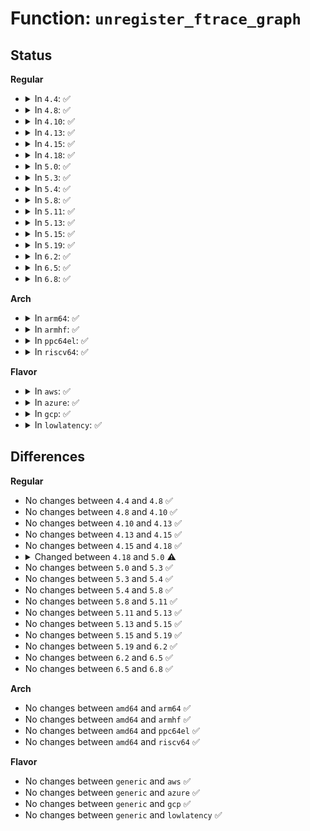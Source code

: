 # Function: <code>unregister_ftrace_graph</code>

## Status
<b>Regular</b>
<ul>
<li>
<details>
<summary>In <code>4.4</code>: ✅</summary>

```c
void unregister_ftrace_graph();
```

**Collision:** Unique Global

**Inline:** No

**Transformation:** False

**Instances:**

```
In kernel/trace/ftrace.c (ffffffff81145b30)
Location: kernel/trace/ftrace.c:5881
Inline: False
Direct callers:
  - kernel/trace/ftrace.c:ftrace_profile_write
  - kernel/trace/trace_functions_graph.c:graph_trace_update_thresh
```
**Symbols:**

```
ffffffff81145b30-ffffffff81145bbf: unregister_ftrace_graph (STB_GLOBAL)
```
</details>
</li>
<li>
<details>
<summary>In <code>4.8</code>: ✅</summary>

```c
void unregister_ftrace_graph();
```

**Collision:** Unique Global

**Inline:** No

**Transformation:** False

**Instances:**

```
In kernel/trace/ftrace.c (ffffffff8114e370)
Location: kernel/trace/ftrace.c:5914
Inline: False
Direct callers:
  - kernel/trace/ftrace.c:ftrace_profile_write
  - kernel/trace/trace_functions_graph.c:graph_trace_update_thresh
```
**Symbols:**

```
ffffffff8114e370-ffffffff8114e3fe: unregister_ftrace_graph (STB_GLOBAL)
```
</details>
</li>
<li>
<details>
<summary>In <code>4.10</code>: ✅</summary>

```c
void unregister_ftrace_graph();
```

**Collision:** Unique Global

**Inline:** No

**Transformation:** False

**Instances:**

```
In kernel/trace/ftrace.c (ffffffff811582b0)
Location: kernel/trace/ftrace.c:5963
Inline: False
Direct callers:
  - kernel/trace/ftrace.c:ftrace_profile_write
  - kernel/trace/trace_functions_graph.c:graph_trace_update_thresh
```
**Symbols:**

```
ffffffff811582b0-ffffffff8115833e: unregister_ftrace_graph (STB_GLOBAL)
```
</details>
</li>
<li>
<details>
<summary>In <code>4.13</code>: ✅</summary>

```c
void unregister_ftrace_graph();
```

**Collision:** Unique Global

**Inline:** No

**Transformation:** False

**Instances:**

```
In kernel/trace/ftrace.c (ffffffff8115b600)
Location: kernel/trace/ftrace.c:6744
Inline: False
Direct callers:
  - kernel/trace/ftrace.c:ftrace_profile_write
  - kernel/trace/trace_functions_graph.c:graph_trace_update_thresh
```
**Symbols:**

```
ffffffff8115b600-ffffffff8115b68e: unregister_ftrace_graph (STB_GLOBAL)
```
</details>
</li>
<li>
<details>
<summary>In <code>4.15</code>: ✅</summary>

```c
void unregister_ftrace_graph();
```

**Collision:** Unique Global

**Inline:** No

**Transformation:** False

**Instances:**

```
In kernel/trace/ftrace.c (ffffffff811686f0)
Location: kernel/trace/ftrace.c:7043
Inline: False
Direct callers:
  - kernel/trace/ftrace.c:ftrace_profile_write
  - kernel/trace/trace_functions_graph.c:graph_trace_update_thresh
```
**Symbols:**

```
ffffffff811686f0-ffffffff81168773: unregister_ftrace_graph (STB_GLOBAL)
```
</details>
</li>
<li>
<details>
<summary>In <code>4.18</code>: ✅</summary>

```c
void unregister_ftrace_graph();
```

**Collision:** Unique Global

**Inline:** No

**Transformation:** False

**Instances:**

```
In kernel/trace/ftrace.c (ffffffff811773c0)
Location: kernel/trace/ftrace.c:7030
Inline: False
Direct callers:
  - kernel/trace/ftrace.c:ftrace_profile_write
  - kernel/trace/trace_functions_graph.c:graph_trace_update_thresh
```
**Symbols:**

```
ffffffff811773c0-ffffffff81177443: unregister_ftrace_graph (STB_GLOBAL)
```
</details>
</li>
<li>
<details>
<summary>In <code>5.0</code>: ✅</summary>

```c
void unregister_ftrace_graph(struct fgraph_ops *gops);
```

**Collision:** Unique Global

**Inline:** No

**Transformation:** False

**Instances:**

```
In kernel/trace/fgraph.c (ffffffff811a0b20)
Location: kernel/trace/fgraph.c:609
Inline: False
Direct callers:
  - kernel/trace/ftrace.c:ftrace_profile_write
  - kernel/trace/trace_functions_graph.c:graph_trace_reset
  - kernel/trace/trace_functions_graph.c:graph_trace_reset
```
**Symbols:**

```
ffffffff811a0b20-ffffffff811a0ba3: unregister_ftrace_graph (STB_GLOBAL)
```
</details>
</li>
<li>
<details>
<summary>In <code>5.3</code>: ✅</summary>

```c
void unregister_ftrace_graph(struct fgraph_ops *gops);
```

**Collision:** Unique Global

**Inline:** No

**Transformation:** False

**Instances:**

```
In kernel/trace/fgraph.c (ffffffff811ae9c0)
Location: kernel/trace/fgraph.c:609
Inline: False
Direct callers:
  - kernel/trace/ftrace.c:ftrace_profile_write
  - kernel/trace/trace_functions_graph.c:graph_trace_reset
  - kernel/trace/trace_functions_graph.c:graph_trace_reset
```
**Symbols:**

```
ffffffff811ae9c0-ffffffff811aea44: unregister_ftrace_graph (STB_GLOBAL)
```
</details>
</li>
<li>
<details>
<summary>In <code>5.4</code>: ✅</summary>

```c
void unregister_ftrace_graph(struct fgraph_ops *gops);
```

**Collision:** Unique Global

**Inline:** No

**Transformation:** False

**Instances:**

```
In kernel/trace/fgraph.c (ffffffff811ba140)
Location: kernel/trace/fgraph.c:609
Inline: False
Direct callers:
  - kernel/trace/ftrace.c:ftrace_profile_write
  - kernel/trace/trace_functions_graph.c:graph_trace_reset
  - kernel/trace/trace_functions_graph.c:graph_trace_reset
```
**Symbols:**

```
ffffffff811ba140-ffffffff811ba1c4: unregister_ftrace_graph (STB_GLOBAL)
```
</details>
</li>
<li>
<details>
<summary>In <code>5.8</code>: ✅</summary>

```c
void unregister_ftrace_graph(struct fgraph_ops *gops);
```

**Collision:** Unique Global

**Inline:** No

**Transformation:** False

**Instances:**

```
In kernel/trace/fgraph.c (ffffffff811d2fc0)
Location: kernel/trace/fgraph.c:637
Inline: False
Direct callers:
  - kernel/trace/ftrace.c:ftrace_profile_write
  - kernel/trace/trace_sched_wakeup.c:wakeup_tracer_reset
  - kernel/trace/trace_sched_wakeup.c:wakeup_flag_changed
  - kernel/trace/trace_sched_wakeup.c:wakeup_flag_changed
  - kernel/trace/trace_functions_graph.c:graph_trace_update_thresh
  - kernel/trace/trace_functions_graph.c:graph_trace_update_thresh
```
**Symbols:**

```
ffffffff811d2fc0-ffffffff811d3044: unregister_ftrace_graph (STB_GLOBAL)
```
</details>
</li>
<li>
<details>
<summary>In <code>5.11</code>: ✅</summary>

```c
void unregister_ftrace_graph(struct fgraph_ops *gops);
```

**Collision:** Unique Global

**Inline:** No

**Transformation:** False

**Instances:**

```
In kernel/trace/fgraph.c (ffffffff811d0120)
Location: kernel/trace/fgraph.c:634
Inline: False
Direct callers:
  - kernel/trace/ftrace.c:ftrace_profile_write
  - kernel/trace/trace_sched_wakeup.c:wakeup_tracer_reset
  - kernel/trace/trace_sched_wakeup.c:wakeup_flag_changed
  - kernel/trace/trace_sched_wakeup.c:wakeup_flag_changed
  - kernel/trace/trace_functions_graph.c:graph_trace_update_thresh
  - kernel/trace/trace_functions_graph.c:graph_trace_update_thresh
```
**Symbols:**

```
ffffffff811d0120-ffffffff811d01a4: unregister_ftrace_graph (STB_GLOBAL)
```
</details>
</li>
<li>
<details>
<summary>In <code>5.13</code>: ✅</summary>

```c
void unregister_ftrace_graph(struct fgraph_ops *gops);
```

**Collision:** Unique Global

**Inline:** No

**Transformation:** False

**Instances:**

```
In kernel/trace/fgraph.c (ffffffff811d13d0)
Location: kernel/trace/fgraph.c:634
Inline: False
Direct callers:
  - kernel/trace/ftrace.c:ftrace_profile_write
  - kernel/trace/trace_sched_wakeup.c:wakeup_tracer_reset
  - kernel/trace/trace_sched_wakeup.c:wakeup_flag_changed
  - kernel/trace/trace_sched_wakeup.c:wakeup_flag_changed
  - kernel/trace/trace_functions_graph.c:graph_trace_update_thresh
  - kernel/trace/trace_functions_graph.c:graph_trace_update_thresh
```
**Symbols:**

```
ffffffff811d13d0-ffffffff811d1454: unregister_ftrace_graph (STB_GLOBAL)
```
</details>
</li>
<li>
<details>
<summary>In <code>5.15</code>: ✅</summary>

```c
void unregister_ftrace_graph(struct fgraph_ops *gops);
```

**Collision:** Unique Global

**Inline:** No

**Transformation:** False

**Instances:**

```
In kernel/trace/fgraph.c (ffffffff811fe0d0)
Location: kernel/trace/fgraph.c:634
Inline: False
Direct callers:
  - kernel/trace/ftrace.c:ftrace_profile_write
  - kernel/trace/trace_sched_wakeup.c:wakeup_tracer_reset
  - kernel/trace/trace_sched_wakeup.c:wakeup_flag_changed
  - kernel/trace/trace_sched_wakeup.c:wakeup_flag_changed
  - kernel/trace/trace_functions_graph.c:graph_trace_update_thresh
  - kernel/trace/trace_functions_graph.c:graph_trace_update_thresh
```
**Symbols:**

```
ffffffff811fe0d0-ffffffff811fe154: unregister_ftrace_graph (STB_GLOBAL)
```
</details>
</li>
<li>
<details>
<summary>In <code>5.19</code>: ✅</summary>

```c
void unregister_ftrace_graph(struct fgraph_ops *gops);
```

**Collision:** Unique Global

**Inline:** No

**Transformation:** False

**Instances:**

```
In kernel/trace/fgraph.c (ffffffff81238ab0)
Location: kernel/trace/fgraph.c:647
Inline: False
Direct callers:
  - kernel/trace/ftrace.c:ftrace_profile_write
  - kernel/trace/trace_sched_wakeup.c:wakeup_tracer_reset
  - kernel/trace/trace_sched_wakeup.c:wakeup_flag_changed
  - kernel/trace/trace_sched_wakeup.c:wakeup_flag_changed
  - kernel/trace/trace_functions_graph.c:graph_trace_update_thresh
  - kernel/trace/trace_functions_graph.c:graph_trace_update_thresh
```
**Symbols:**

```
ffffffff81238ab0-ffffffff81238b40: unregister_ftrace_graph (STB_GLOBAL)
```
</details>
</li>
<li>
<details>
<summary>In <code>6.2</code>: ✅</summary>

```c
void unregister_ftrace_graph(struct fgraph_ops *gops);
```

**Collision:** Unique Global

**Inline:** No

**Transformation:** False

**Instances:**

```
In kernel/trace/fgraph.c (ffffffff812859a0)
Location: kernel/trace/fgraph.c:647
Inline: False
Direct callers:
  - kernel/trace/ftrace.c:ftrace_profile_write
  - kernel/trace/trace_sched_wakeup.c:wakeup_tracer_reset
  - kernel/trace/trace_sched_wakeup.c:wakeup_flag_changed
  - kernel/trace/trace_sched_wakeup.c:wakeup_flag_changed
  - kernel/trace/trace_functions_graph.c:graph_trace_update_thresh
  - kernel/trace/trace_functions_graph.c:graph_trace_update_thresh
```
**Symbols:**

```
ffffffff812859a0-ffffffff81285a30: unregister_ftrace_graph (STB_GLOBAL)
```
</details>
</li>
<li>
<details>
<summary>In <code>6.5</code>: ✅</summary>

```c
void unregister_ftrace_graph(struct fgraph_ops *gops);
```

**Collision:** Unique Global

**Inline:** No

**Transformation:** False

**Instances:**

```
In kernel/trace/fgraph.c (ffffffff812a2660)
Location: kernel/trace/fgraph.c:672
Inline: False
Direct callers:
  - kernel/trace/ftrace.c:ftrace_profile_write
  - kernel/trace/trace_sched_wakeup.c:wakeup_tracer_reset
  - kernel/trace/trace_sched_wakeup.c:wakeup_flag_changed
  - kernel/trace/trace_sched_wakeup.c:wakeup_flag_changed
  - kernel/trace/trace_functions_graph.c:graph_trace_update_thresh
  - kernel/trace/trace_functions_graph.c:graph_trace_update_thresh
```
**Symbols:**

```
ffffffff812a2660-ffffffff812a26f0: unregister_ftrace_graph (STB_GLOBAL)
```
</details>
</li>
<li>
<details>
<summary>In <code>6.8</code>: ✅</summary>

```c
void unregister_ftrace_graph(struct fgraph_ops *gops);
```

**Collision:** Unique Global

**Inline:** No

**Transformation:** False

**Instances:**

```
In kernel/trace/fgraph.c (ffffffff812bde60)
Location: kernel/trace/fgraph.c:672
Inline: False
Direct callers:
  - kernel/trace/ftrace.c:ftrace_profile_write
  - kernel/trace/trace_sched_wakeup.c:wakeup_tracer_reset
  - kernel/trace/trace_sched_wakeup.c:wakeup_flag_changed
  - kernel/trace/trace_sched_wakeup.c:wakeup_flag_changed
  - kernel/trace/trace_functions_graph.c:graph_trace_update_thresh
  - kernel/trace/trace_functions_graph.c:graph_trace_update_thresh
```
**Symbols:**

```
ffffffff812bde60-ffffffff812bdef0: unregister_ftrace_graph (STB_GLOBAL)
```
</details>
</li>
</ul>
<b>Arch</b>
<ul>
<li>
<details>
<summary>In <code>arm64</code>: ✅</summary>

```c
void unregister_ftrace_graph(struct fgraph_ops *gops);
```

**Collision:** Unique Global

**Inline:** No

**Transformation:** False

**Instances:**

```
In kernel/trace/fgraph.c (ffff8000102389a0)
Location: kernel/trace/fgraph.c:609
Inline: False
Direct callers:
  - kernel/trace/ftrace.c:ftrace_profile_write
  - kernel/trace/trace_functions_graph.c:graph_trace_reset
  - kernel/trace/trace_functions_graph.c:graph_trace_reset
```
**Symbols:**

```
ffff8000102389a0-ffff800010238a34: unregister_ftrace_graph (STB_GLOBAL)
```
</details>
</li>
<li>
<details>
<summary>In <code>armhf</code>: ✅</summary>

```c
void unregister_ftrace_graph(struct fgraph_ops *gops);
```

**Collision:** Unique Global

**Inline:** No

**Transformation:** False

**Instances:**

```
In kernel/trace/fgraph.c (c0474578)
Location: kernel/trace/fgraph.c:609
Inline: False
Direct callers:
  - kernel/trace/ftrace.c:ftrace_profile_write
  - kernel/trace/trace_functions_graph.c:graph_trace_reset
```
**Symbols:**

```
c0474578-c047460c: unregister_ftrace_graph (STB_GLOBAL)
```
</details>
</li>
<li>
<details>
<summary>In <code>ppc64el</code>: ✅</summary>

```c
void unregister_ftrace_graph(struct fgraph_ops *gops);
```

**Collision:** Unique Global

**Inline:** No

**Transformation:** False

**Instances:**

```
In kernel/trace/fgraph.c (c0000000002c4ef0)
Location: kernel/trace/fgraph.c:609
Inline: False
Direct callers:
  - kernel/trace/ftrace.c:ftrace_profile_write
  - kernel/trace/trace_functions_graph.c:graph_trace_reset
  - kernel/trace/trace_functions_graph.c:graph_trace_reset
```
**Symbols:**

```
c0000000002c4ef0-c0000000002c4fc8: unregister_ftrace_graph (STB_GLOBAL)
```
</details>
</li>
<li>
<details>
<summary>In <code>riscv64</code>: ✅</summary>

```c
void unregister_ftrace_graph(struct fgraph_ops *gops);
```

**Collision:** Unique Global

**Inline:** No

**Transformation:** False

**Instances:**

```
In kernel/trace/fgraph.c (ffffffe00018f7be)
Location: kernel/trace/fgraph.c:609
Inline: False
Direct callers:
  - kernel/trace/ftrace.c:ftrace_profile_write
  - kernel/trace/trace_functions_graph.c:graph_trace_reset
  - kernel/trace/trace_functions_graph.c:graph_trace_reset
```
**Symbols:**

```
ffffffe00018f7be-ffffffe00018f852: unregister_ftrace_graph (STB_GLOBAL)
```
</details>
</li>
</ul>
<b>Flavor</b>
<ul>
<li>
<details>
<summary>In <code>aws</code>: ✅</summary>

```c
void unregister_ftrace_graph(struct fgraph_ops *gops);
```

**Collision:** Unique Global

**Inline:** No

**Transformation:** False

**Instances:**

```
In kernel/trace/fgraph.c (ffffffff811b2760)
Location: kernel/trace/fgraph.c:609
Inline: False
Direct callers:
  - kernel/trace/ftrace.c:ftrace_profile_write
  - kernel/trace/trace_functions_graph.c:graph_trace_reset
  - kernel/trace/trace_functions_graph.c:graph_trace_reset
```
**Symbols:**

```
ffffffff811b2760-ffffffff811b27e4: unregister_ftrace_graph (STB_GLOBAL)
```
</details>
</li>
<li>
<details>
<summary>In <code>azure</code>: ✅</summary>

```c
void unregister_ftrace_graph(struct fgraph_ops *gops);
```

**Collision:** Unique Global

**Inline:** No

**Transformation:** False

**Instances:**

```
In kernel/trace/fgraph.c (ffffffff811a5570)
Location: kernel/trace/fgraph.c:609
Inline: False
Direct callers:
  - kernel/trace/ftrace.c:ftrace_profile_write
  - kernel/trace/trace_functions_graph.c:graph_trace_reset
  - kernel/trace/trace_functions_graph.c:graph_trace_reset
```
**Symbols:**

```
ffffffff811a5570-ffffffff811a55f4: unregister_ftrace_graph (STB_GLOBAL)
```
</details>
</li>
<li>
<details>
<summary>In <code>gcp</code>: ✅</summary>

```c
void unregister_ftrace_graph(struct fgraph_ops *gops);
```

**Collision:** Unique Global

**Inline:** No

**Transformation:** False

**Instances:**

```
In kernel/trace/fgraph.c (ffffffff811b0530)
Location: kernel/trace/fgraph.c:609
Inline: False
Direct callers:
  - kernel/trace/ftrace.c:ftrace_profile_write
  - kernel/trace/trace_functions_graph.c:graph_trace_reset
  - kernel/trace/trace_functions_graph.c:graph_trace_reset
```
**Symbols:**

```
ffffffff811b0530-ffffffff811b05b4: unregister_ftrace_graph (STB_GLOBAL)
```
</details>
</li>
<li>
<details>
<summary>In <code>lowlatency</code>: ✅</summary>

```c
void unregister_ftrace_graph(struct fgraph_ops *gops);
```

**Collision:** Unique Global

**Inline:** No

**Transformation:** False

**Instances:**

```
In kernel/trace/fgraph.c (ffffffff811be5c0)
Location: kernel/trace/fgraph.c:609
Inline: False
Direct callers:
  - kernel/trace/ftrace.c:ftrace_profile_write
  - kernel/trace/trace_functions_graph.c:graph_trace_reset
  - kernel/trace/trace_functions_graph.c:graph_trace_reset
```
**Symbols:**

```
ffffffff811be5c0-ffffffff811be644: unregister_ftrace_graph (STB_GLOBAL)
```
</details>
</li>
</ul>

## Differences
<b>Regular</b>
<ul>
<li>
No changes between <code>4.4</code> and <code>4.8</code> ✅
</li>
<li>
No changes between <code>4.8</code> and <code>4.10</code> ✅
</li>
<li>
No changes between <code>4.10</code> and <code>4.13</code> ✅
</li>
<li>
No changes between <code>4.13</code> and <code>4.15</code> ✅
</li>
<li>
No changes between <code>4.15</code> and <code>4.18</code> ✅
</li>
<li>
<details>
<summary>Changed between <code>4.18</code> and <code>5.0</code> ⚠️</summary>
<ul>
<li>
<b>Param added. </b>
<code>struct fgraph_ops *gops</code>
</li>
</ul>
</details>
</li>
<li>
No changes between <code>5.0</code> and <code>5.3</code> ✅
</li>
<li>
No changes between <code>5.3</code> and <code>5.4</code> ✅
</li>
<li>
No changes between <code>5.4</code> and <code>5.8</code> ✅
</li>
<li>
No changes between <code>5.8</code> and <code>5.11</code> ✅
</li>
<li>
No changes between <code>5.11</code> and <code>5.13</code> ✅
</li>
<li>
No changes between <code>5.13</code> and <code>5.15</code> ✅
</li>
<li>
No changes between <code>5.15</code> and <code>5.19</code> ✅
</li>
<li>
No changes between <code>5.19</code> and <code>6.2</code> ✅
</li>
<li>
No changes between <code>6.2</code> and <code>6.5</code> ✅
</li>
<li>
No changes between <code>6.5</code> and <code>6.8</code> ✅
</li>
</ul>
<b>Arch</b>
<ul>
<li>
No changes between <code>amd64</code> and <code>arm64</code> ✅
</li>
<li>
No changes between <code>amd64</code> and <code>armhf</code> ✅
</li>
<li>
No changes between <code>amd64</code> and <code>ppc64el</code> ✅
</li>
<li>
No changes between <code>amd64</code> and <code>riscv64</code> ✅
</li>
</ul>
<b>Flavor</b>
<ul>
<li>
No changes between <code>generic</code> and <code>aws</code> ✅
</li>
<li>
No changes between <code>generic</code> and <code>azure</code> ✅
</li>
<li>
No changes between <code>generic</code> and <code>gcp</code> ✅
</li>
<li>
No changes between <code>generic</code> and <code>lowlatency</code> ✅
</li>
</ul>
